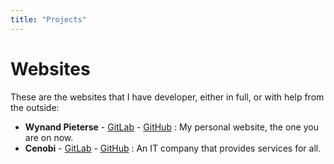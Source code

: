 ```yaml
---
title: "Projects"
---
```


# Websites

These are the websites that I have developer, either in full, or with help from
the outside:

 - __Wynand Pieterse__ - [GitLab][gitlab-website-wpieterse] - [GitHub][github-website-wpieterse] :
   My personal website, the one you are on now.
 - __Cenobi__ - [GitLab][gitlab-website-cenobi] - [GitHub][github-website-cenobi] :
   An IT company that provides services for all.

[gitlab-website-wpieterse]: https://gitlab.com/wpieterse/websites/wpieterse.me
[github-website-wpieterse]: https://github.com/wpieterse/website-wpieterse-me
[gitlab-website-cenobi]: https://gitlab.com/wpieterse/websites/cenobi.xyz
[github-website-cenobi]: https://github.com/wpieterse/website-cenobi-xyz
